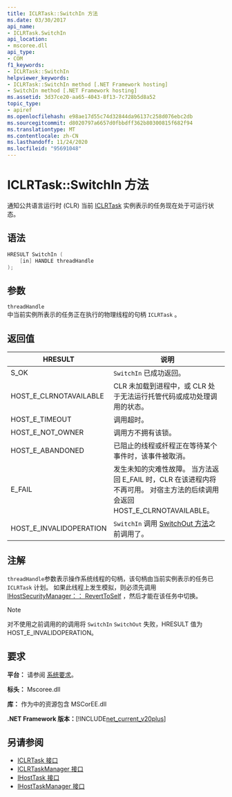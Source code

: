 ```yaml
---
title: ICLRTask::SwitchIn 方法
ms.date: 03/30/2017
api_name:
- ICLRTask.SwitchIn
api_location:
- mscoree.dll
api_type:
- COM
f1_keywords:
- ICLRTask::SwitchIn
helpviewer_keywords:
- ICLRTask::SwitchIn method [.NET Framework hosting]
- SwitchIn method [.NET Framework hosting]
ms.assetid: 3d37ce20-aa65-4043-8f13-7c728b5d8a52
topic_type:
- apiref
ms.openlocfilehash: e98ae17d55c74d32844da96137c258d076ebc2db
ms.sourcegitcommit: d8020797a6657d0fbbdff362b80300815f682f94
ms.translationtype: MT
ms.contentlocale: zh-CN
ms.lasthandoff: 11/24/2020
ms.locfileid: "95691048"
---
```

# <a name="iclrtaskswitchin-method"></a>ICLRTask::SwitchIn 方法

通知公共语言运行时 (CLR) 当前 [ICLRTask](iclrtask-interface.md) 实例表示的任务现在处于可运行状态。  
  
## <a name="syntax"></a>语法  
  
```cpp  
HRESULT SwitchIn (  
    [in] HANDLE threadHandle  
);  
```  
  
## <a name="parameters"></a>参数  

 `threadHandle`  
 中当前实例所表示的任务正在执行的物理线程的句柄 `ICLRTask` 。  
  
## <a name="return-value"></a>返回值  
  
|HRESULT|说明|  
|-------------|-----------------|  
|S_OK|`SwitchIn` 已成功返回。|  
|HOST_E_CLRNOTAVAILABLE|CLR 未加载到进程中，或 CLR 处于无法运行托管代码或成功处理调用的状态。|  
|HOST_E_TIMEOUT|调用超时。|  
|HOST_E_NOT_OWNER|调用方不拥有该锁。|  
|HOST_E_ABANDONED|已阻止的线程或纤程正在等待某个事件时，该事件被取消。|  
|E_FAIL|发生未知的灾难性故障。 当方法返回 E_FAIL 时，CLR 在该进程内将不再可用。 对宿主方法的后续调用会返回 HOST_E_CLRNOTAVAILABLE。|  
|HOST_E_INVALIDOPERATION|`SwitchIn` 调用 [SwitchOut 方法](iclrtask-switchout-method.md)之前调用了。|  
  
## <a name="remarks"></a>注解  

 `threadHandle`参数表示操作系统线程的句柄，该句柄由当前实例表示的任务已 `ICLRTask` 计划。 如果此线程上发生模拟，则必须先调用 [IHostSecurityManager：： RevertToSelf](ihostsecuritymanager-reverttoself-method.md) ，然后才能在该任务中切换。  
  
> [!NOTE]
> 对不使用之前调用的的调用将 `SwitchIn` `SwitchOut` 失败，HRESULT 值为 HOST_E_INVALIDOPERATION。  
  
## <a name="requirements"></a>要求  

 **平台：** 请参阅 [系统要求](../../get-started/system-requirements.md)。  
  
 **标头：** Mscoree.dll  
  
 **库：** 作为中的资源包含 MSCorEE.dll  
  
 **.NET Framework 版本：**[!INCLUDE[net_current_v20plus](../../../../includes/net-current-v20plus-md.md)]  
  
## <a name="see-also"></a>另请参阅

- [ICLRTask 接口](iclrtask-interface.md)
- [ICLRTaskManager 接口](iclrtaskmanager-interface.md)
- [IHostTask 接口](ihosttask-interface.md)
- [IHostTaskManager 接口](ihosttaskmanager-interface.md)
